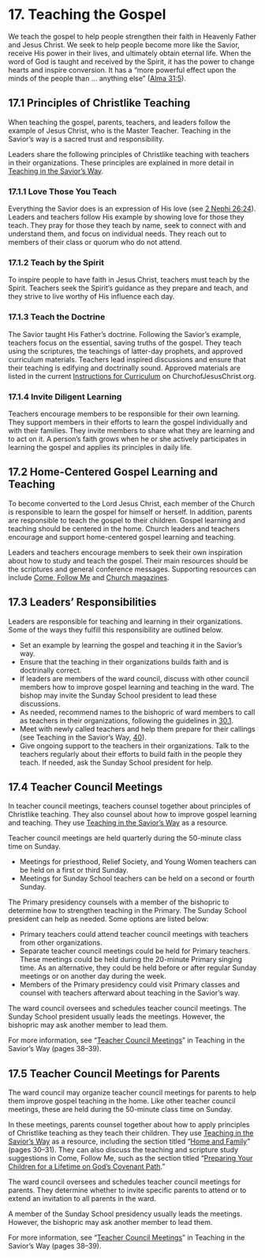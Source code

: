 # 17. Teaching the Gospel

We teach the gospel to help people strengthen their faith in Heavenly Father and Jesus Christ. We seek to help people become more like the Savior, receive His power in their lives, and ultimately obtain eternal life. When the word of God is taught and received by the Spirit, it has the power to change hearts and inspire conversion. It has a “more powerful effect upon the minds of the people than … anything else” ([Alma 31:5](/study/scriptures/bofm/alma/31?lang=eng&id=p5#p5)).

## 17.1 Principles of Christlike Teaching

When teaching the gospel, parents, teachers, and leaders follow the example of Jesus Christ, who is the Master Teacher. Teaching in the Savior’s way is a sacred trust and responsibility.

Leaders share the following principles of Christlike teaching with teachers in their organizations. These principles are explained in more detail in [Teaching in the Savior’s Way](/study/manual/teaching-in-the-saviors-way-2022?lang=eng).

### 17.1.1 Love Those You Teach

Everything the Savior does is an expression of His love (see [2 Nephi 26:24](/study/scriptures/bofm/2-ne/26?lang=eng&id=p24#p24)). Leaders and teachers follow His example by showing love for those they teach. They pray for those they teach by name, seek to connect with and understand them, and focus on individual needs. They reach out to members of their class or quorum who do not attend.

### 17.1.2 Teach by the Spirit

To inspire people to have faith in Jesus Christ, teachers must teach by the Spirit. Teachers seek the Spirit’s guidance as they prepare and teach, and they strive to live worthy of His influence each day.

### 17.1.3 Teach the Doctrine

The Savior taught His Father’s doctrine. Following the Savior’s example, teachers focus on the essential, saving truths of the gospel. They teach using the scriptures, the teachings of latter-day prophets, and approved curriculum materials. Teachers lead inspired discussions and ensure that their teaching is edifying and doctrinally sound. Approved materials are listed in the current [Instructions for Curriculum](/study/manual/instructions-for-curriculum-2021/instructions-for-curriculum-2021?lang=eng) on ChurchofJesusChrist.org.

### 17.1.4 Invite Diligent Learning

Teachers encourage members to be responsible for their own learning. They support members in their efforts to learn the gospel individually and with their families. They invite members to share what they are learning and to act on it. A person’s faith grows when he or she actively participates in learning the gospel and applies its principles in daily life.

## 17.2 Home-Centered Gospel Learning and Teaching

To become converted to the Lord Jesus Christ, each member of the Church is responsible to learn the gospel for himself or herself. In addition, parents are responsible to teach the gospel to their children. Gospel learning and teaching should be centered in the home. Church leaders and teachers encourage and support home-centered gospel learning and teaching.

Leaders and teachers encourage members to seek their own inspiration about how to study and teach the gospel. Their main resources should be the scriptures and general conference messages. Supporting resources can include [Come, Follow Me](/study/come-follow-me?lang=eng) and [Church magazines](/study/magazines?lang=eng).

## 17.3 Leaders’ Responsibilities

Leaders are responsible for teaching and learning in their organizations. Some of the ways they fulfill this responsibility are outlined below.

* Set an example by learning the gospel and teaching it in the Savior’s way.
* Ensure that the teaching in their organizations builds faith and is doctrinally correct.
* If leaders are members of the ward council, discuss with other council members how to improve gospel learning and teaching in the ward. The bishop may invite the Sunday School president to lead these discussions.
* As needed, recommend names to the bishopric of ward members to call as teachers in their organizations, following the guidelines in [30.1](/study/manual/general-handbook/30-callings-in-the-church?lang=eng&id=title_number2-p16#title_number2).
* Meet with newly called teachers and help them prepare for their callings (see Teaching in the Savior’s Way, [40](/study/manual/teaching-in-the-saviors-way-2022/12-part-3/16-helping-teachers-succeed?lang=eng)).
* Give ongoing support to the teachers in their organizations. Talk to the teachers regularly about their efforts to build faith in the people they teach. If needed, ask the Sunday School president for help.

## 17.4 Teacher Council Meetings

In teacher council meetings, teachers counsel together about principles of Christlike teaching. They also counsel about how to improve gospel learning and teaching. They use [Teaching in the Savior’s Way](/study/manual/teaching-in-the-saviors-way-2022?lang=eng) as a resource.

Teacher council meetings are held quarterly during the 50-minute class time on Sunday.

* Meetings for priesthood, Relief Society, and Young Women teachers can be held on a first or third Sunday.
* Meetings for Sunday School teachers can be held on a second or fourth Sunday.

The Primary presidency counsels with a member of the bishopric to determine how to strengthen teaching in the Primary. The Sunday School president can help as needed. Some options are listed below:

* Primary teachers could attend teacher council meetings with teachers from other organizations.
* Separate teacher council meetings could be held for Primary teachers. These meetings could be held during the 20-minute Primary singing time. As an alternative, they could be held before or after regular Sunday meetings or on another day during the week.
* Members of the Primary presidency could visit Primary classes and counsel with teachers afterward about teaching in the Savior’s way.

The ward council oversees and schedules teacher council meetings. The Sunday School president usually leads the meetings. However, the bishopric may ask another member to lead them.

For more information, see “[Teacher Council Meetings](/study/manual/teaching-in-the-saviors-way-2022/12-part-3/16-helping-teachers-succeed?lang=eng)” in Teaching in the Savior’s Way (pages 38–39).

## 17.5 Teacher Council Meetings for Parents

The ward council may organize teacher council meetings for parents to help them improve gospel teaching in the home. Like other teacher council meetings, these are held during the 50-minute class time on Sunday.

In these meetings, parents counsel together about how to apply principles of Christlike teaching as they teach their children. They use [Teaching in the Savior’s Way](/study/manual/teaching-in-the-saviors-way-2022?lang=eng) as a resource, including the section titled “[Home and Family](/study/manual/teaching-in-the-saviors-way-2022/12-part-3/13-suggestions-for-a-variety-of-teaching?lang=eng&id=title2-figure1_p1#title2)” (pages 30–31). They can also discuss the teaching and scripture study suggestions in Come, Follow Me, such as the section titled “[Preparing Your Children for a Lifetime on God’s Covenant Path](/study/manual/for-primary-preparing-children-for-a-lifetime-on-gods-covenant-path?lang=eng).”

The ward council oversees and schedules teacher council meetings for parents. They determine whether to invite specific parents to attend or to extend an invitation to all parents in the ward.

A member of the Sunday School presidency usually leads the meetings. However, the bishopric may ask another member to lead them.

For more information, see “[Teacher Council Meetings](/study/manual/teaching-in-the-saviors-way-2022/12-part-3/16-helping-teachers-succeed?lang=eng&id=title3-figure1_p1#title3)” in Teaching in the Savior’s Way (pages 38–39).